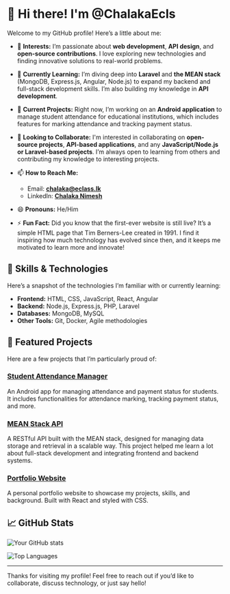 

<!---
ChalakaEcls/ChalakaEcls is a ✨ special ✨ repository because its `README.md` (this file) appears on your GitHub profile.
You can click the Preview link to take a look at your changes.
--->

# 👋 Hi there! I'm @ChalakaEcls

Welcome to my GitHub profile! Here’s a little about me:

- 👀 **Interests:** I’m passionate about **web development**, **API design**, and **open-source contributions**. I love exploring new technologies and finding innovative solutions to real-world problems.
  
- 🌱 **Currently Learning:** I’m diving deep into **Laravel** and **the MEAN stack** (MongoDB, Express.js, Angular, Node.js) to expand my backend and full-stack development skills. I’m also building my knowledge in **API development**.

- 💼 **Current Projects:** Right now, I’m working on an **Android application** to manage student attendance for educational institutions, which includes features for marking attendance and tracking payment status.

- 💞️ **Looking to Collaborate:** I'm interested in collaborating on **open-source projects**, **API-based applications**, and any **JavaScript/Node.js or Laravel-based projects**. I’m always open to learning from others and contributing my knowledge to interesting projects.

- 📫 **How to Reach Me:** 
  - Email: **[chalaka@eclass.lk](mailto:chalaka@eclass.lk)**
  - LinkedIn: **[Chalaka Nimesh](www.linkedin.com/in/chalaka-nimesh-89794021b)**

- 😄 **Pronouns:** He/Him
  
- ⚡ **Fun Fact:** Did you know that the first-ever website is still live? It’s a simple HTML page that Tim Berners-Lee created in 1991. I find it inspiring how much technology has evolved since then, and it keeps me motivated to learn more and innovate!

## 🌟 Skills & Technologies

Here’s a snapshot of the technologies I’m familiar with or currently learning:

- **Frontend:** HTML, CSS, JavaScript, React, Angular
- **Backend:** Node.js, Express.js, PHP, Laravel
- **Databases:** MongoDB, MySQL
- **Other Tools:** Git, Docker, Agile methodologies

## 📂 Featured Projects

Here are a few projects that I’m particularly proud of:

### [Student Attendance Manager](https://github.com/ChalakaEcls/Student-Attendance-Manager)
An Android app for managing attendance and payment status for students. It includes functionalities for attendance marking, tracking payment status, and more.

### [MEAN Stack API](https://github.com/ChalakaEcls/MEAN-Stack-API)
A RESTful API built with the MEAN stack, designed for managing data storage and retrieval in a scalable way. This project helped me learn a lot about full-stack development and integrating frontend and backend systems.

### [Portfolio Website](https://github.com/ChalakaEcls/Portfolio)
A personal portfolio website to showcase my projects, skills, and background. Built with React and styled with CSS.

## 📈 GitHub Stats

![Your GitHub stats](https://github-readme-stats.vercel.app/api?username=ChalakaEcls&show_icons=true&theme=default)

![Top Languages](https://github-readme-stats.vercel.app/api/top-langs/?username=ChalakaEcls&layout=compact&theme=default)

---

Thanks for visiting my profile! Feel free to reach out if you’d like to collaborate, discuss technology, or just say hello!
